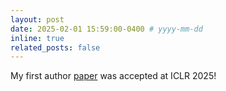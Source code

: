 ```yaml
---
layout: post
date: 2025-02-01 15:59:00-0400 # yyyy-mm-dd
inline: true
related_posts: false
---
```


My first author [paper](https://openreview.net/forum?id=d0tlL0ZWlu&referrer=%5BAuthor%20Console%5D(%2Fgroup%3Fid%3DICLR.cc%2F2025%2FConference%2FAuthors%23your-submissions)) was accepted at ICLR 2025! 